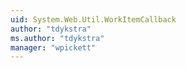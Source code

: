 ```yaml
---
uid: System.Web.Util.WorkItemCallback
author: "tdykstra"
ms.author: "tdykstra"
manager: "wpickett"
---
```

